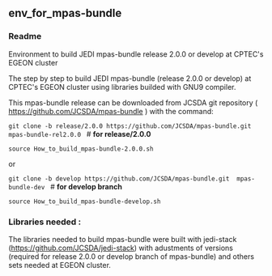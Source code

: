## env_for_mpas-bundle

### Readme

Environment to build JEDI mpas-bundle release 2.0.0 or develop at CPTEC's EGEON cluster

The step by step to build JEDI mpas-bundle (release 2.0.0 or develop) at CPTEC's EGEON cluster using libraries builded with GNU9 compiler.

This mpas-bundle release can be downloaded from JCSDA git repository ( https://github.com/JCSDA/mpas-bundle ) with the command:

`git clone -b release/2.0.0 https://github.com/JCSDA/mpas-bundle.git  mpas-bundle-rel2.0.0 `     # **for release/2.0.0**

`source How_to_build_mpas-bundle-2.0.0.sh `

or

`git clone -b develop https://github.com/JCSDA/mpas-bundle.git  mpas-bundle-dev `   # **for develop branch**

`source How_to_build_mpas-bundle-develop.sh `

### Libraries needed : 

The libraries needed to build mpas-bundle were built with jedi-stack (https://github.com/JCSDA/jedi-stack) with adustments of versions (required for release 2.0.0 or develop branch of mpas-bundle) and others sets needed at EGEON cluster.
